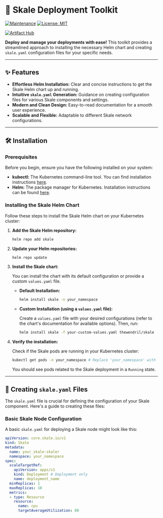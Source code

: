# 🚀 Skale Deployment Toolkit

<!-- [![Awesome](https://cdn.rawgit.com/sindresorhus/awesome/d7305f38d2410ef78f9b880e37a8957778d38ba2/media/badge.svg)](https://github.com/sindresorhus/awesome) -->
[![Maintenance](https://img.shields.io/badge/Maintained%3F-yes-green.svg)](https://GitHub.com/your-username/your-repo/graphs/commit-activity)
[![License: MIT](https://img.shields.io/badge/License-MIT-yellow.svg)](https://opensource.org/licenses/MIT)
<!-- ![Skale Logo Placeholder](path/to/your/skale-logo.png) -->
[![Artifact Hub](https://img.shields.io/endpoint?url=https://artifacthub.io/badge/repository/skale)](https://artifacthub.io/packages/search?repo=skale)


**Deploy and manage your deployments with ease!** This toolkit provides a streamlined approach to installing the necessary Helm chart and creating `skale.yaml` configuration files for your specific needs.

---

## ✨ Features

* **Effortless Helm Installation:** Clear and concise instructions to get the Skale Helm chart up and running.
* **Intuitive `skale.yaml` Generation:** Guidance on creating configuration files for various Skale components and settings.
* **Modern and Clean Design:** Easy-to-read documentation for a smooth user experience.
* **Scalable and Flexible:** Adaptable to different Skale network configurations.

---

## 🛠️ Installation

### Prerequisites

Before you begin, ensure you have the following installed on your system:

* **kubectl:** The Kubernetes command-line tool. You can find installation instructions [here](https://kubernetes.io/docs/tasks/tools/).
* **Helm:** The package manager for Kubernetes. Installation instructions can be found [here](https://helm.sh/docs/intro/install/).

### Installing the Skale Helm Chart

Follow these steps to install the Skale Helm chart on your Kubernetes cluster:

1.  **Add the Skale Helm repository:**

    ```bash
    helm repo add skale
    ```

2.  **Update your Helm repositories:**

    ```bash
    helm repo update
    ```

3.  **Install the Skale chart:**

    You can install the chart with its default configuration or provide a custom `values.yaml` file.

    * **Default Installation:**

        ```bash
        helm install skale -n your_namespace
        ```

    * **Custom Installation (using a `values.yaml` file):**

        Create a `values.yaml` file with your desired configurations (refer to the chart's documentation for available options). Then, run:

        ```bash
        helm install skale -f your-custom-values.yaml thewendril/skale
        ```

4.  **Verify the installation:**

    Check if the Skale pods are running in your Kubernetes cluster:

    ```bash
    kubectl get pods -n your_namespace # Replace 'your_namespace' with the namespace where you installed the chart, if different.
    ```

    You should see pods related to the Skale deployment in a `Running` state.

---

## 📄 Creating `skale.yaml` Files

The `skale.yaml` file is crucial for defining the configuration of your Skale component. Here's a guide to creating these files:

### Basic Skale Node Configuration

A basic `skale.yaml` for deploying a Skale node might look like this:

```yaml
apiVersion: core.skale.io/v1
kind: Skale
metadata:
  name: your_skale-skaler
  namespace: your_namespace
spec:
  scaleTargetRef:
    apiVersion: apps/v1
    kind: Deployment # Deployment only
    name: deployment_name
  minReplicas: 1
  maxReplicas: 10
  metrics:
  - type: Resource
    resource: 
      name: cpu
      targetAverageUtilization: 80